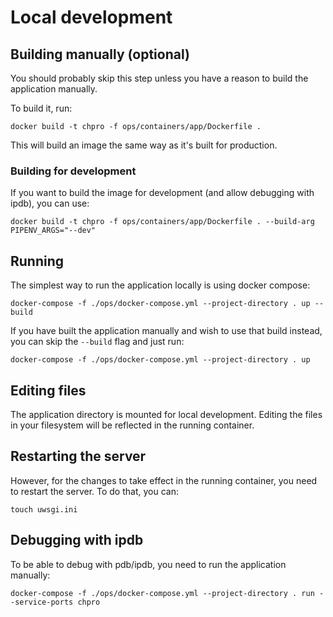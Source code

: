 # Local development

## Building manually (optional)

You should probably skip this step unless you have a reason to build
the application manually.

To build it, run:

`docker build -t chpro -f ops/containers/app/Dockerfile .`

This will build an image the same way as it's built for production.

### Building for development

If you want to build the image for development (and allow debugging
with ipdb), you can use:

`docker build -t chpro -f ops/containers/app/Dockerfile . --build-arg PIPENV_ARGS="--dev"`

## Running

The simplest way to run the application locally is using docker compose:

`docker-compose -f ./ops/docker-compose.yml --project-directory . up --build`

If you have built the application manually and wish to use that build
instead, you can skip the  `--build` flag and just run:

`docker-compose -f ./ops/docker-compose.yml --project-directory . up`

## Editing files

The application directory is mounted for local development. Editing the
files in your filesystem will be reflected in the running container.

## Restarting the server

However, for the changes to take effect in the running container, you
need to restart the server. To do that, you can:

`touch uwsgi.ini`

## Debugging with ipdb

To be able to debug with pdb/ipdb, you need to run the application manually:

`docker-compose -f ./ops/docker-compose.yml --project-directory . run --service-ports chpro`


